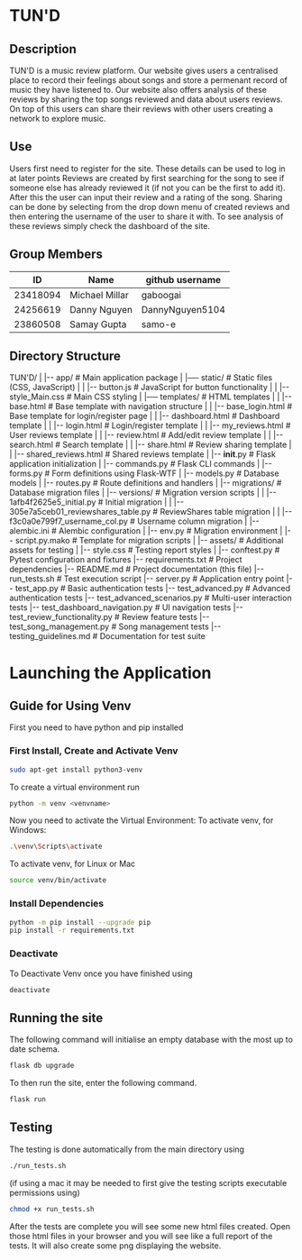 # TUN'D

## Description
TUN'D is a music review platform. Our website gives users a centralised place to record their feelings about songs and store a permenant record of music they have listened to.
Our website also offers analysis of these reviews by sharing the top songs reviewed and data about users reviews.
On top of this users can share their reviews with other users creating a network to explore music.

## Use
Users first need to register for the site. These details can be used to log in at later points
Reviews are created by first searching for the song to see if someone else has already reviewed it (if not you can be the first to add it).
After this the user can input their review and a rating of the song.
Sharing can be done by selecting from the drop down menu of created reviews and then entering the username of the user to share it with.
To see analysis of these reviews simply check the dashboard of the site. 

## Group Members
| ID       | Name           | github username |
| -------- | -------------- | --------------- |
| 23418094 | Michael Millar | gaboogai        |
| 24256619 | Danny Nguyen   | DannyNguyen5104 |
| 23860508 | Samay Gupta    | samo-e          |

## Directory Structure

TUN'D/
|
|-- app/                      # Main application package
|   |── static/               # Static files (CSS, JavaScript)
|   |   |-- button.js         # JavaScript for button functionality
|   |   |-- style_Main.css    # Main CSS styling
|   |── templates/            # HTML templates
|   |   |-- base.html         # Base template with navigation structure
|   |   |-- base_login.html   # Base template for login/register page
|   |   |-- dashboard.html    # Dashboard template
|   |   |-- login.html        # Login/register template
|   |   |-- my_reviews.html   # User reviews template
|   |   |-- review.html       # Add/edit review template
|   |   |-- search.html       # Search template
|   |   |-- share.html        # Review sharing template
|   |   |-- shared_reviews.html # Shared reviews template
|   |-- __init__.py           # Flask application initialization
|   |-- commands.py           # Flask CLI commands
|   |-- forms.py              # Form definitions using Flask-WTF
|   |-- models.py             # Database models
|   |-- routes.py             # Route definitions and handlers
|
|-- migrations/               # Database migration files
|   |-- versions/             # Migration version scripts
|   |   |-- 1afb4f2625e5_initial.py      # Initial migration
|   |   |-- 305e7a5ceb01_reviewshares_table.py  # ReviewShares table migration
|   |   |-- f3c0a0e799f7_username_col.py  # Username column migration
|   |-- alembic.ini           # Alembic configuration
|   |-- env.py                # Migration environment
|   |-- script.py.mako        # Template for migration scripts
|
|-- assets/                   # Additional assets for testing
|   |-- style.css             # Testing report styles
|
|-- conftest.py               # Pytest configuration and fixtures
|-- requirements.txt          # Project dependencies
|-- README.md                 # Project documentation (this file)
|-- run_tests.sh              # Test execution script
|-- server.py                 # Application entry point
|-- test_app.py               # Basic authentication tests
|-- test_advanced.py          # Advanced authentication tests
|-- test_advanced_scenarios.py # Multi-user interaction tests
|-- test_dashboard_navigation.py # UI navigation tests
|-- test_review_functionality.py # Review feature tests
|-- test_song_management.py   # Song management tests
|-- testing_guidelines.md     # Documentation for test suite

# Launching the Application

## Guide for Using Venv
First you need to have python and pip installed

### First Install, Create and Activate Venv
```bash
sudo apt-get install python3-venv
```

To create a virtual environment run
```bash
python -m venv <venvname>
```

Now you need to activate the Virtual Environment:
To activate venv, for Windows:
```bash
.\venv\Scripts\activate
```
To activate venv, for Linux or Mac
```bash
source venv/bin/activate
```


### Install Dependencies
```bash
python -m pip install --upgrade pip
pip install -r requirements.txt
```

### Deactivate
To Deactivate Venv once you have finished using
```bash
deactivate
```

## Running the site

The following command will initialise an empty database with the most up to date schema.
```bash
flask db upgrade
```
To then run the site, enter the following command.
```bash
flask run
```

## Testing

The testing is done automatically from the main directory using
```bash
./run_tests.sh
```
(if using a mac it may be needed to first give the testing scripts executable permissions using)
```bash
chmod +x run_tests.sh
```

After the tests are complete you will see some new html files created. 
Open those html files in your browser and you will see like a full report of the tests. 
It will also create some png displaying the website.
